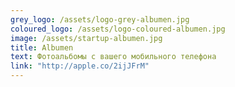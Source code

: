 ```yaml
---
grey_logo: /assets/logo-grey-albumen.jpg
coloured_logo: /assets/logo-coloured-albumen.jpg
image: /assets/startup-albumen.jpg
title: Albumen
text: Фотоальбомы с вашего мобильного телефона
link: "http://apple.co/2ijJFrM"
---
```

